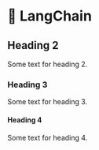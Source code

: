 # 🦜️ LangChain

## Heading 2

Some text for heading 2.

### Heading 3

Some text for heading 3.

#### Heading 4

Some text for heading 4.